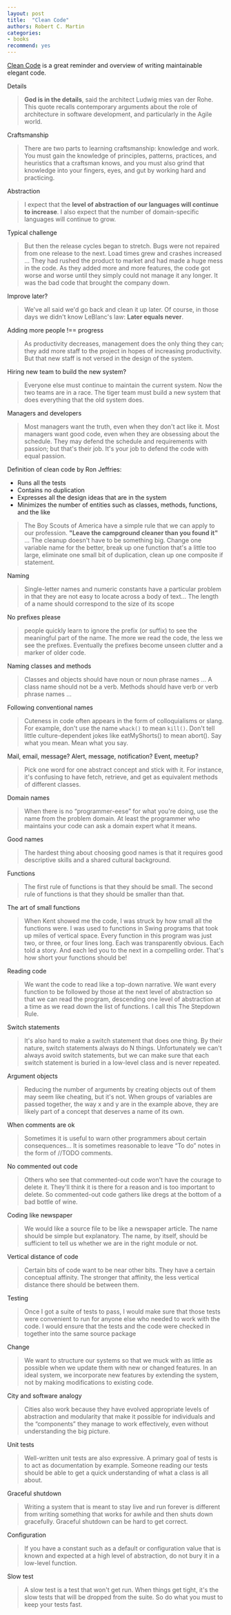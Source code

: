```yaml
---
layout: post
title:  "Clean Code"
authors: Robert C. Martin
categories:
- books
recommend: yes
---
```


[Clean Code](http://www.amazon.com/Clean-Code-Handbook-Software-Craftsmanship-ebook/dp/B001GSTOAM/ref=dp_kinw_strp_1) is a great reminder and overview of writing maintainable elegant code.

Details

> **God is in the details**, said the architect Ludwig mies van der Rohe. This quote recalls contemporary arguments about the role of architecture in software development, and particularly in the Agile world.

Craftsmanship

> There are two parts to learning craftsmanship: knowledge and work. You must gain the knowledge of principles, patterns, practices, and heuristics that a craftsman knows, and you must also grind that knowledge into your fingers, eyes, and gut by working hard and practicing.

Abstraction

> I expect that the **level of abstraction of our languages will continue to increase**. I also expect that the number of domain-specific languages will continue to grow.

Typical challenge

>  But then the release cycles began to stretch. Bugs were not repaired from one release to the next. Load times grew and crashes increased ... They had rushed the product to market and had made a huge mess in the code. As they added more and more features, the code got worse and worse until they simply could not manage it any longer. It was the bad code that brought the company down.

Improve later?

>  We've all said we'd go back and clean it up later. Of course, in those days we didn't know LeBlanc's law: **Later equals never**.

Adding more people !== progress

> As productivity decreases, management does the only thing they can; they add more staff to the project in hopes of increasing productivity. But that new staff is not versed in the design of the system.

Hiring new team to build the new system?

>  Everyone else must continue to maintain the current system. Now the two teams are in a race. The tiger team must build a new system that does everything that the old system does.

Managers and developers

> Most managers want the truth, even when they don't act like it. Most managers want good code, even when they are obsessing about the schedule. They may defend the schedule and requirements with passion; but that's their job. It's your job to defend the code with equal passion.

Definition of clean code by Ron Jeffries:

- Runs all the tests
- Contains no duplication
- Expresses all the design ideas that are in the system
- Minimizes the number of entities such as classes, methods, functions, and the like

> The Boy Scouts of America have a simple rule that we can apply to our profession. **"Leave the campground cleaner than you found it"** ... The cleanup doesn't have to be something big. Change one variable name for the better, break up one function that's a little too large, eliminate one small bit of duplication, clean up one composite if statement.

Naming

> Single-letter names and numeric constants have a particular problem in that they are not easy to locate across a body of text... The length of a name should correspond to the size of its scope

No prefixes please

> people quickly learn to ignore the prefix (or suffix) to see the meaningful part of the name. The more we read the code, the less we see the prefixes. Eventually the prefixes become unseen clutter and a marker of older code.

Naming classes and methods

> Classes and objects should have noun or noun phrase names ... A class name should not be a verb. Methods should have verb or verb phrase names ...

Following conventional names

> Cuteness in code often appears in the form of colloquialisms or slang. For example, don't use the name `whack()` to mean `kill()`. Don't tell little culture-dependent jokes like eatMyShorts() to mean abort(). Say what you mean. Mean what you say.

Mail, email, message? Alert, message, notification? Event, meetup?

> Pick one word for one abstract concept and stick with it. For instance, it's confusing to have fetch, retrieve, and get as equivalent methods of different classes.

Domain names

> When there is no “programmer-eese” for what you're doing, use the name from the problem domain. At least the programmer who maintains your code can ask a domain expert what it means.

Good names

> The hardest thing about choosing good names is that it requires good descriptive skills and a shared cultural background.

Functions

> The first rule of functions is that they should be small. The second rule of functions is that they should be smaller than that.

The art of small functions

> When Kent showed me the code, I was struck by how small all the functions were. I was used to functions in Swing programs that took up miles of vertical space. Every function in this program was just two, or three, or four lines long. Each was transparently obvious. Each told a story. And each led you to the next in a compelling order. That's how short your functions should be!

Reading code

> We want the code to read like a top-down narrative. We want every function to be followed by those at the next level of abstraction so that we can read the program, descending one level of abstraction at a time as we read down the list of functions. I call this The Stepdown Rule.

Switch statements

> It's also hard to make a switch statement that does one thing. By their nature, switch statements always do N things. Unfortunately we can't always avoid switch statements, but we can make sure that each switch statement is buried in a low-level class and is never repeated.

Argument objects

> Reducing the number of arguments by creating objects out of them may seem like cheating, but it's not. When groups of variables are passed together, the way x and y are in the example above, they are likely part of a concept that deserves a name of its own.

When comments are ok

> Sometimes it is useful to warn other programmers about certain consequences... It is sometimes reasonable to leave “To do” notes in the form of //TODO comments.

No commented out code

> Others who see that commented-out code won't have the courage to delete it. They'll think it is there for a reason and is too important to delete. So commented-out code gathers like dregs at the bottom of a bad bottle of wine.

Coding like newspaper

> We would like a source file to be like a newspaper article. The name should be simple but explanatory. The name, by itself, should be sufficient to tell us whether we are in the right module or not.

Vertical distance of code

> Certain bits of code want to be near other bits. They have a certain conceptual affinity. The stronger that affinity, the less vertical distance there should be between them.

Testing

> Once I got a suite of tests to pass, I would make sure that those tests were convenient to run for anyone else who needed to work with the code. I would ensure that the tests and the code were checked in together into the same source package

Change

> We want to structure our systems so that we muck with as little as possible when we update them with new or changed features. In an ideal system, we incorporate new features by extending the system, not by making modifications to existing code.

City and software analogy

> Cities also work because they have evolved appropriate levels of abstraction and modularity that make it possible for individuals and the “components” they manage to work effectively, even without understanding the big picture.

Unit tests

> Well-written unit tests are also expressive. A primary goal of tests is to act as documentation by example. Someone reading our tests should be able to get a quick understanding of what a class is all about.

Graceful shutdown

> Writing a system that is meant to stay live and run forever is different from writing something that works for awhile and then shuts down gracefully. Graceful shutdown can be hard to get correct.

Configuration

> If you have a constant such as a default or configuration value that is known and expected at a high level of abstraction, do not bury it in a low-level function.

Slow test

> A slow test is a test that won't get run. When things get tight, it's the slow tests that will be
dropped from the suite. So do what you must to keep your tests fast.
